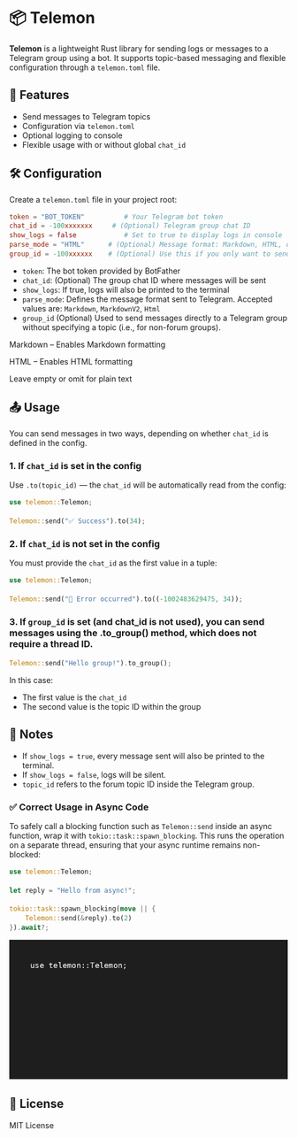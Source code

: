 # 📦 Telemon

**Telemon** is a lightweight Rust library for sending logs or messages to a Telegram group using a bot. It supports topic-based messaging and flexible configuration through a `telemon.toml` file.

## 🚀 Features

- Send messages to Telegram topics
- Configuration via `telemon.toml`
- Optional logging to console
- Flexible usage with or without global `chat_id`

## 🛠 Configuration

Create a `telemon.toml` file in your project root:

```toml
token = "BOT_TOKEN"          # Your Telegram bot token
chat_id = -100xxxxxxx     # (Optional) Telegram group chat ID
show_logs = false            # Set to true to display logs in console
parse_mode = "HTML"      # (Optional) Message format: Markdown, HTML, or empty for plain text
group_id = -100xxxxxx    # (Optional) Use this if you only want to send messages to a group, not to a specific topic
```

- `token`: The bot token provided by BotFather
- `chat_id`: (Optional) The group chat ID where messages will be sent
- `show_logs`: If true, logs will also be printed to the terminal
- `parse_mode`: Defines the message format sent to Telegram. Accepted values are: `Markdown`, `MarkdownV2`, `Html`
- `group_id` (Optional) Used to send messages directly to a Telegram group without specifying a topic (i.e., for non-forum groups).

Markdown – Enables Markdown formatting

HTML – Enables HTML formatting

Leave empty or omit for plain text

## 📤 Usage

You can send messages in two ways, depending on whether `chat_id` is defined in the config.

### 1. If `chat_id` is set in the config

Use `.to(topic_id)` — the `chat_id` will be automatically read from the config:

```rust
use telemon::Telemon;

Telemon::send("✅ Success").to(34);
```
### 2. If `chat_id` is **not** set in the config

You must provide the `chat_id` as the first value in a tuple:

```rust
use telemon::Telemon;

Telemon::send("🚨 Error occurred").to((-1002483629475, 34));
```
### 3. If `group_id` is set (and chat_id is not used), you can send messages using the .to_group() method, which does not require a thread ID.
```rust
Telemon::send("Hello group!").to_group();
```
In this case:
- The first value is the `chat_id`
- The second value is the topic ID within the group

## 📌 Notes

- If `show_logs = true`, every message sent will also be printed to the terminal.
- If `show_logs = false`, logs will be silent.
- `topic_id` refers to the forum topic ID inside the Telegram group.


### ✅ Correct Usage in Async Code
To safely call a blocking function such as `Telemon::send` inside an async function, wrap it with `tokio::task::spawn_blocking`. This runs the operation on a separate thread, ensuring that your async runtime remains non-blocked:
```rust
use telemon::Telemon;

let reply = "Hello from async!";

tokio::task::spawn_blocking(move || {
    Telemon::send(&reply).to(2)
}).await?;
```
![Telemon demo](telemon_demo.gif)

## 📄 License

MIT License
